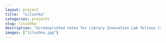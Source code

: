 ```yaml
---
layout: project
title:  "Lilushka"
categories: projects
slug: lilushka
description: "Screenprinted totes for Library Innovation Lab fellows (set up a screenprinting rig in the office)"
images: ["lilushka.jpg"]
---
```



